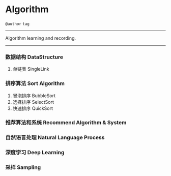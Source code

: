 # Algorithm

`@author` `tag`

---

Algorithm learning and recording.

---


### 数据结构 DataStructure

1. 单链表 SingleLink

### 排序算法 Sort Algorithm

1. 冒泡排序 BubbleSort
2. 选择排序 SelectSort
3. 快速排序 QuickSort

### 推荐算法和系统 Recommend Algorithm & System

### 自然语言处理 Natural Language Process

### 深度学习 Deep Learning

### 采样 Sampling
